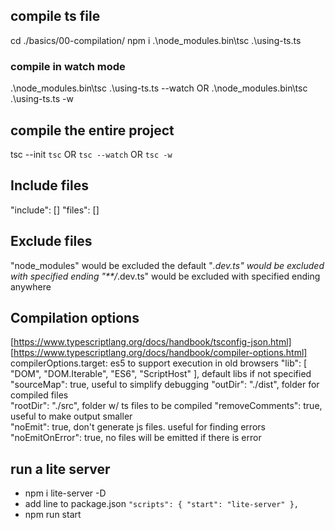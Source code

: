 ## compile ts file
cd ./basics/00-compilation/
npm i
.\node_modules\.bin\tsc .\using-ts.ts
### compile in watch mode
.\node_modules\.bin\tsc .\using-ts.ts --watch
    OR .\node_modules\.bin\tsc .\using-ts.ts -w

## compile the entire project
tsc --init
`tsc` OR `tsc --watch` OR `tsc -w`

## Include files
"include": []
"files": []

## Exclude files
"node_modules" would be excluded the default
"*.dev.ts" would be excluded with specified ending
"**/*.dev.ts" would be excluded with specified ending anywhere

## Compilation options
[https://www.typescriptlang.org/docs/handbook/tsconfig-json.html]
[https://www.typescriptlang.org/docs/handbook/compiler-options.html]
compilerOptions.target: es5 to support execution in old browsers 
"lib": [ "DOM", "DOM.Iterable", "ES6", "ScriptHost" ],     default libs if not specified
"sourceMap": true,      useful to simplify debugging
"outDir": "./dist",     folder for compiled files      
"rootDir": "./src",     folder w/ ts files to be compiled
"removeComments": true, useful to make output smaller        
"noEmit": true,         don't generate js files. useful for finding errors
"noEmitOnError": true,  no files will be emitted if there is error

## run a lite server
* npm i lite-server -D
* add line to package.json `"scripts": { "start": "lite-server" },`
* npm run start
